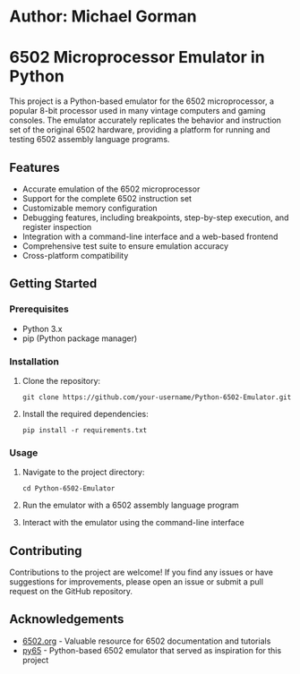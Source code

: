 # Author: Michael Gorman

# 6502 Microprocessor Emulator in Python

This project is a Python-based emulator for the 6502 microprocessor, a popular 8-bit processor used in many vintage computers and gaming consoles. The emulator accurately replicates the behavior and instruction set of the original 6502 hardware, providing a platform for running and testing 6502 assembly language programs.

## Features

- Accurate emulation of the 6502 microprocessor
- Support for the complete 6502 instruction set
- Customizable memory configuration
- Debugging features, including breakpoints, step-by-step execution, and register inspection
- Integration with a command-line interface and a web-based frontend
- Comprehensive test suite to ensure emulation accuracy
- Cross-platform compatibility

## Getting Started

### Prerequisites

- Python 3.x
- pip (Python package manager)

### Installation

1. Clone the repository:
   ```
   git clone https://github.com/your-username/Python-6502-Emulator.git
   ```

2. Install the required dependencies:
   ```
   pip install -r requirements.txt
   ```

### Usage

1. Navigate to the project directory:
   ```
   cd Python-6502-Emulator
   ```

2. Run the emulator with a 6502 assembly language program

3. Interact with the emulator using the command-line interface

## Contributing

Contributions to the project are welcome! If you find any issues or have suggestions for improvements, please open an issue or submit a pull request on the GitHub repository.


## Acknowledgements

- [6502.org](http://6502.org/) - Valuable resource for 6502 documentation and tutorials
- [py65](https://github.com/mnaberez/py65) - Python-based 6502 emulator that served as inspiration for this project
